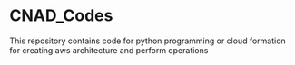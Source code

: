 # CNAD_Codes
This repository contains code for python programming or cloud formation for creating aws architecture and perform operations
